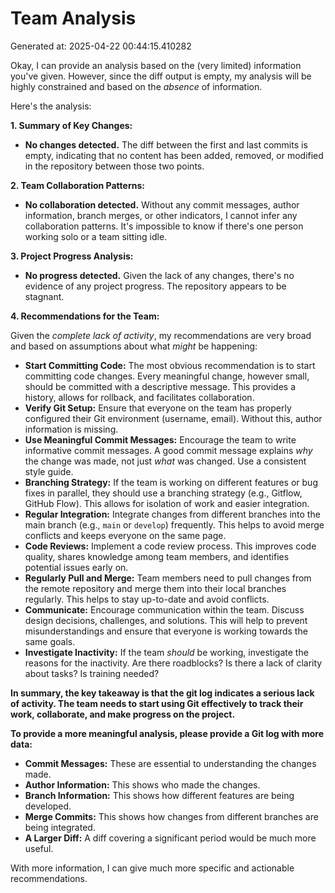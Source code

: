 # Team Analysis
Generated at: 2025-04-22 00:44:15.410282

Okay, I can provide an analysis based on the (very limited) information you've given.  However, since the diff output is empty, my analysis will be highly constrained and based on the *absence* of information.

Here's the analysis:

**1. Summary of Key Changes:**

*   **No changes detected.**  The diff between the first and last commits is empty, indicating that no content has been added, removed, or modified in the repository between those two points.

**2. Team Collaboration Patterns:**

*   **No collaboration detected.**  Without any commit messages, author information, branch merges, or other indicators, I cannot infer any collaboration patterns. It's impossible to know if there's one person working solo or a team sitting idle.

**3. Project Progress Analysis:**

*   **No progress detected.**  Given the lack of any changes, there's no evidence of any project progress.  The repository appears to be stagnant.

**4. Recommendations for the Team:**

Given the *complete lack of activity*, my recommendations are very broad and based on assumptions about what *might* be happening:

*   **Start Committing Code:**  The most obvious recommendation is to start committing code changes.  Every meaningful change, however small, should be committed with a descriptive message.  This provides a history, allows for rollback, and facilitates collaboration.
*   **Verify Git Setup:** Ensure that everyone on the team has properly configured their Git environment (username, email).  Without this, author information is missing.
*   **Use Meaningful Commit Messages:** Encourage the team to write informative commit messages.  A good commit message explains *why* the change was made, not just *what* was changed.  Use a consistent style guide.
*   **Branching Strategy:** If the team is working on different features or bug fixes in parallel, they should use a branching strategy (e.g., Gitflow, GitHub Flow). This allows for isolation of work and easier integration.
*   **Regular Integration:** Integrate changes from different branches into the main branch (e.g., `main` or `develop`) frequently. This helps to avoid merge conflicts and keeps everyone on the same page.
*   **Code Reviews:**  Implement a code review process. This improves code quality, shares knowledge among team members, and identifies potential issues early on.
*   **Regularly Pull and Merge:** Team members need to pull changes from the remote repository and merge them into their local branches regularly. This helps to stay up-to-date and avoid conflicts.
*   **Communicate:** Encourage communication within the team.  Discuss design decisions, challenges, and solutions.  This will help to prevent misunderstandings and ensure that everyone is working towards the same goals.
*   **Investigate Inactivity:** If the team *should* be working, investigate the reasons for the inactivity.  Are there roadblocks?  Is there a lack of clarity about tasks?  Is training needed?

**In summary, the key takeaway is that the git log indicates a serious lack of activity. The team needs to start using Git effectively to track their work, collaborate, and make progress on the project.**

**To provide a more meaningful analysis, please provide a Git log with more data:**

*   **Commit Messages:** These are essential to understanding the changes made.
*   **Author Information:** This shows who made the changes.
*   **Branch Information:** This shows how different features are being developed.
*   **Merge Commits:**  This shows how changes from different branches are being integrated.
*   **A Larger Diff:**  A diff covering a significant period would be much more useful.

With more information, I can give much more specific and actionable recommendations.
